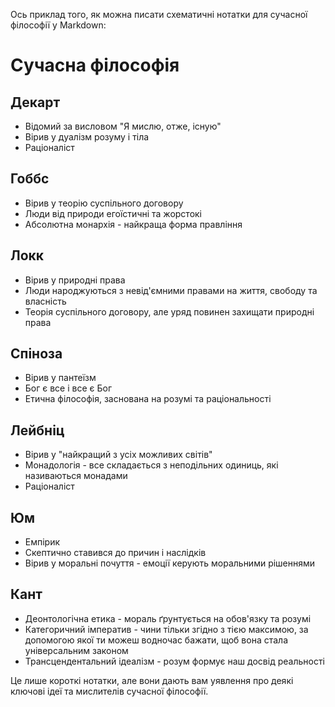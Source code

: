 Ось приклад того, як можна писати схематичні нотатки для сучасної філософії у Markdown:

# Сучасна філософія

## Декарт

- Відомий за висловом "Я мислю, отже, існую"
- Вірив у дуалізм розуму і тіла
- Раціоналіст

## Гоббс

- Вірив у теорію суспільного договору
- Люди від природи егоїстичні та жорстокі
- Абсолютна монархія - найкраща форма правління

## Локк

- Вірив у природні права
- Люди народжуються з невід'ємними правами на життя, свободу та власність
- Теорія суспільного договору, але уряд повинен захищати природні права

## Спіноза

- Вірив у пантеїзм
- Бог є все і все є Бог
- Етична філософія, заснована на розумі та раціональності

## Лейбніц

- Вірив у "найкращий з усіх можливих світів"
- Монадологія - все складається з неподільних одиниць, які називаються монадами
- Раціоналіст

## Юм

- Емпірик
- Скептично ставився до причин і наслідків
- Вірив у моральні почуття - емоції керують моральними рішеннями

## Кант

- Деонтологічна етика - мораль ґрунтується на обов'язку та розумі
- Категоричний імператив - чини тільки згідно з тією максимою, за допомогою якої ти можеш водночас бажати, щоб вона стала універсальним законом
- Трансцендентальний ідеалізм - розум формує наш досвід реальності

Це лише короткі нотатки, але вони дають вам уявлення про деякі ключові ідеї та мислителів сучасної філософії.

